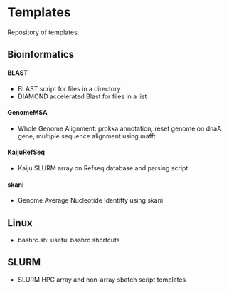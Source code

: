 # Templates
Repository of templates. 

## Bioinformatics
#### BLAST
- BLAST script for files in a directory
- DIAMOND accelerated Blast for files in a list 

#### GenomeMSA
- Whole Genome Alignment: prokka annotation, reset genome on dnaA gene, multiple sequence alignment using mafft

#### KaijuRefSeq
- Kaiju SLURM array on Refseq database and parsing script 

#### skani
- Genome Average Nucleotide Identitty using skani

## Linux
- bashrc.sh: useful bashrc shortcuts

## SLURM 
- SLURM HPC array and non-array sbatch script templates
